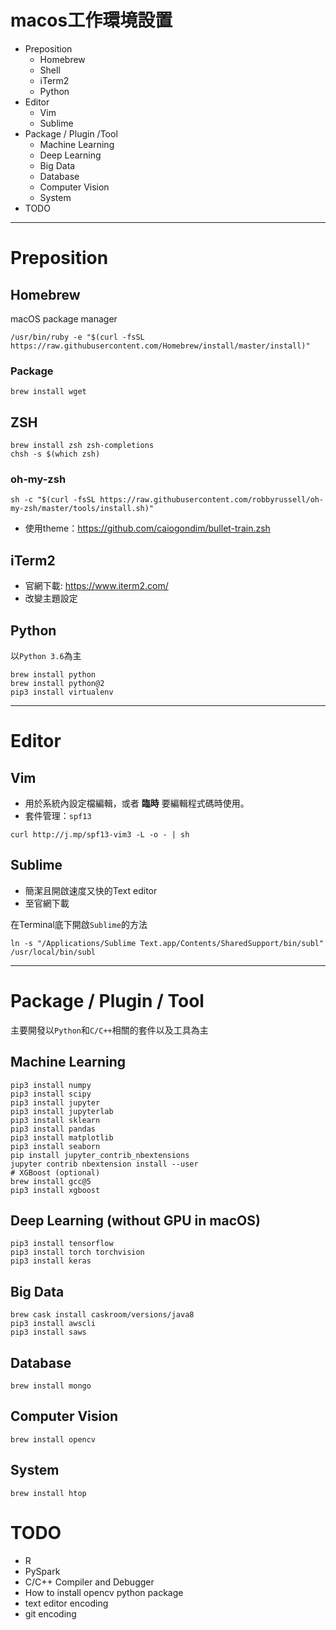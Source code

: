 macos工作環境設置
=================
* Preposition
  * Homebrew
  * Shell
  * iTerm2
  * Python
* Editor
  * Vim
  * Sublime
* Package / Plugin /Tool
  * Machine Learning
  * Deep Learning
  * Big Data
  * Database
  * Computer Vision
  * System
* TODO

---

# Preposition 
## Homebrew
macOS package manager
```shell
/usr/bin/ruby -e "$(curl -fsSL https://raw.githubusercontent.com/Homebrew/install/master/install)"
```
### Package
```shell
brew install wget
```

## ZSH
```shell
brew install zsh zsh-completions
chsh -s $(which zsh)
```

### oh-my-zsh
```shell
sh -c "$(curl -fsSL https://raw.githubusercontent.com/robbyrussell/oh-my-zsh/master/tools/install.sh)"
```
* 使用theme：https://github.com/caiogondim/bullet-train.zsh

## iTerm2
* 官網下載: https://www.iterm2.com/
* 改變主題設定

## Python
以`Python 3.6`為主
```shell
brew install python
brew install python@2
pip3 install virtualenv
```
---

# Editor
## Vim
* 用於系統內設定檔編輯，或者 **臨時** 要編輯程式碼時使用。
* 套件管理：`spf13`
```shell
curl http://j.mp/spf13-vim3 -L -o - | sh
```

## Sublime
* 簡潔且開啟速度又快的Text editor
* 至官網下載

在Terminal底下開啟`Sublime`的方法
```
ln -s "/Applications/Sublime Text.app/Contents/SharedSupport/bin/subl" /usr/local/bin/subl
```
---

# Package / Plugin / Tool
主要開發以`Python`和`C/C++`相關的套件以及工具為主

## Machine Learning
```shell
pip3 install numpy
pip3 install scipy
pip3 install jupyter
pip3 install jupyterlab
pip3 install sklearn
pip3 install pandas
pip3 install matplotlib
pip3 install seaborn
pip install jupyter_contrib_nbextensions
jupyter contrib nbextension install --user
# XGBoost (optional)
brew install gcc@5
pip3 install xgboost
```

## Deep Learning (without GPU in macOS)
```
pip3 install tensorflow
pip3 install torch torchvision 
pip3 install keras
```

## Big Data
```
brew cask install caskroom/versions/java8
pip3 install awscli
pip3 install saws
```

## Database
```
brew install mongo
```

## Computer Vision
```
brew install opencv
```

## System
```
brew install htop
```

# TODO
* R
* PySpark
* C/C++ Compiler and Debugger
* How to install opencv python package
* text editor encoding
* git encoding